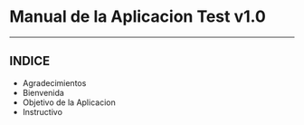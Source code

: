# Manual de la Aplicacion Test v1.0
---

## INDICE

* Agradecimientos
* Bienvenida
* Objetivo de la Aplicacion
* Instructivo